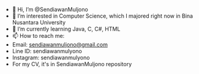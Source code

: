 - 👋 Hi, I’m @SendiawanMuljono
- 👀 I’m interested in Computer Science, which I majored right now in Bina Nusantara University
- 🌱 I’m currently learning Java, C, C#, HTML
- 📫 How to reach me:
- Email: sendiawanmuljono@gmail.com
- Line ID: sendiawanmulyono
- Instagram: sendiawanmulyono
- For my CV, it's in SendiawanMuljono repository
<!---
SendiawanMuljono/SendiawanMuljono is a ✨ special ✨ repository because its `README.md` (this file) appears on your GitHub profile.
You can click the Preview link to take a look at your changes.
--->
